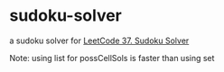 # sudoku-solver
a sudoku solver for [LeetCode 37. Sudoku Solver](https://leetcode.com/problems/sudoku-solver/)

Note: using list for possCellSols is faster than using set

